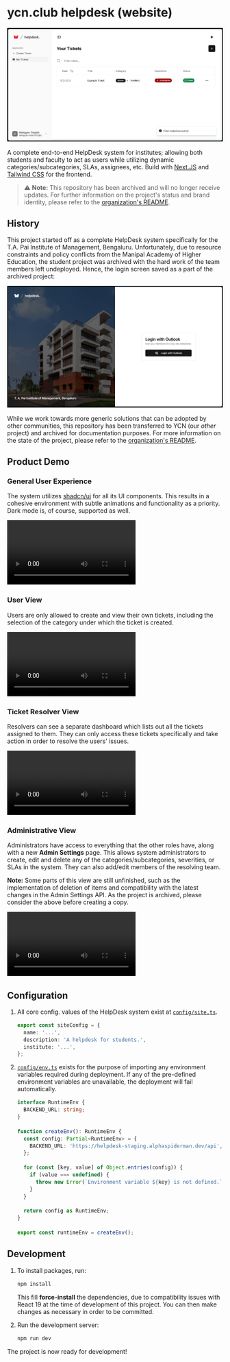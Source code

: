 # ycn.club helpdesk (website)

![Cover Image](/meta/cover-image.png)

A complete end-to-end HelpDesk system for institutes; allowing both students and faculty to act as users while utilizing dynamic categories/subcategories, SLAs, assignees, etc. Build with [Next.JS](https://nextjs.org) and [Tailwind CSS](https://tailwindcss.com) for the frontend.

> ⚠️ **Note:** This repository has been archived and will no longer receive updates. For further information on the project's status and brand identity, please refer to the [organization's README](https://github.com/orgs/YCN-club).

## History

This project started off as a complete HelpDesk system specifically for the T.A. Pai Institute of Management, Bengaluru. Unfortunately, due to resource constraints and policy conflicts from the Manipal Academy of Higher Education, the student project was archived with the hard work of the team members left undeployed. Hence, the login screen saved as a part of the archived project:

![Login Image](/meta/history-image.png)

While we work towards more generic solutions that can be adopted by other communities, this repository has been transferred to YCN (our _other_ project) and archived for documentation purposes. For more information on the state of the project, please refer to the [organization's README](https://github.com/orgs/YCN-club).

## Product Demo

### General User Experience

The system utilizes [shadcn/ui](https://ui.shadcn.com) for all its UI components. This results in a cohesive environment with subtle animations and functionality as a priority. Dark mode is, of course, supported as well.

![General User Experience Video](/meta/general-ux-video.mp4)

### User View

Users are only allowed to create and view their own tickets, including the selection of the category under which the ticket is created.

![User View Video](/meta/user-view-video.mp4)

### Ticket Resolver View

Resolvers can see a separate dashboard which lists out all the tickets assigned to them. They can only access these tickets specifically and take action in order to resolve the users' issues.

![Ticket Resolver View Video](/meta/resolver-view-video.mp4)

### Administrative View

Administrators have access to everything that the other roles have, along with a new **Admin Settings** page. This allows system administrators to create, edit and delete any of the categories/subcategories, severities, or SLAs in the system. They can also add/edit members of the resolving team.

**Note:** Some parts of this view are still unfinished, such as the implementation of deletion of items and compatibility with the latest changes in the Admin Settings API. As the project is archived, please consider the above before creating a copy.

![Administrative View Video](/meta/administrative-view-video.mp4)

## Configuration

1. All core config. values of the HelpDesk system exist at [`config/site.ts`](/config/site.ts).

   ```ts
   export const siteConfig = {
     name: '...',
     description: 'A helpdesk for students.',
     institute: '...',
   };
   ```

2. [`config/env.ts`](/config/env.ts) exists for the purpose of importing any environment variables required during deployment. If any of the pre-defined environment variables are unavailable, the deployment will fail automatically.

   ```ts
   interface RuntimeEnv {
     BACKEND_URL: string;
   }

   function createEnv(): RuntimeEnv {
     const config: Partial<RuntimeEnv> = {
       BACKEND_URL: 'https://helpdesk-staging.alphaspiderman.dev/api',
     };

     for (const [key, value] of Object.entries(config)) {
       if (value === undefined) {
         throw new Error(`Environment variable ${key} is not defined.`);
       }
     }

     return config as RuntimeEnv;
   }

   export const runtimeEnv = createEnv();
   ```

## Development

1. To install packages, run:

   ```bash
   npm install
   ```

   This fill **force-install** the dependencies, due to compatibility issues with React 19 at the time of development of this project. You can then make changes as necessary in order to be committed.

2. Run the development server:

   ```bash
   npm run dev
   ```

The project is now ready for development!
